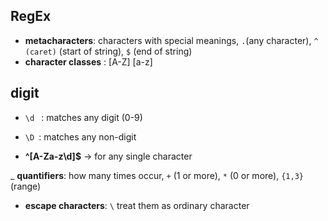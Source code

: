 ## RegEx

- **metacharacters**: characters with special meanings, `.`(any character), `^ (caret)` (start of string), `$` (end of string)
- **character classes** : [A-Z] [a-z]

## digit

- `\d ` : matches any digit (0-9)
- `\D `: matches any non-digit

- **^[A-Za-z\d]$** -> for any single character

\_ **quantifiers**: how many times occur, `+` (1 or more), `*` (0 or more), `{1,3}` (range)

- **escape characters**: `\` treat them as ordinary character
